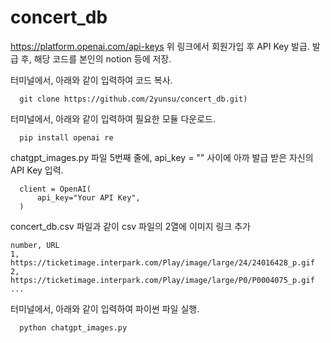 # concert_db

https://platform.openai.com/api-keys
위 링크에서 회원가입 후 API Key 발급.
발급 후, 해당 코드를 본인의 notion 등에 저장.

터미널에서, 아래와 같이 입력하여 코드 복사.
```
  git clone https://github.com/2yunsu/concert_db.git)
```
터미널에서, 아래와 같이 입력하여 필요한 모듈 다운로드.
```
  pip install openai re
```
chatgpt_images.py 파일 5번째 줄에, api_key = "" 사이에 아까 발급 받은 자신의 API Key 입력.
```
  client = OpenAI(
      api_key="Your API Key",
  )
```
concert_db.csv 파일과 같이 csv 파일의 2열에 이미지 링크 추가
```
number, URL
1, https://ticketimage.interpark.com/Play/image/large/24/24016428_p.gif
2, https://ticketimage.interpark.com/Play/image/large/P0/P0004075_p.gif
...
```
터미널에서, 아래와 같이 입력하여 파이썬 파일 실행.
```
  python chatgpt_images.py
```
